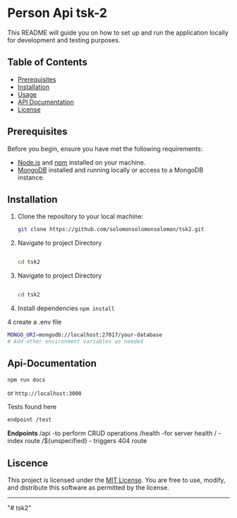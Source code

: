 # Person Api tsk-2

This README will guide you on how to set up and run the application locally for development and testing purposes.

## Table of Contents

- [Prerequisites](#prerequisites)
- [Installation](#installation)
- [Usage](#usage)
- [API Documentation](#api-documentation)
- [License](#license)

## Prerequisites

Before you begin, ensure you have met the following requirements:

- [Node.js](https://nodejs.org/) and [npm](https://www.npmjs.com/) installed on your machine.
- [MongoDB](https://www.mongodb.com/) installed and running locally or access to a MongoDB instance.

## Installation

1. Clone the repository to your local machine:

   ```bash
   git clone https://github.com/solomonsolomonsolomon/tsk2.git
   ```

2. Navigate to project Directory

   ```bash

   cd tsk2

   ```

3. Navigate to project Directory

   ```bash

   cd tsk2

   ```

4. Install dependencies
   `npm install`

4 create a .env file

```bash
MONGO_URI=mongodb://localhost:27017/your-database
# Add other environment variables as needed

```

## Api-Documentation

```bash
npm run docs
```

or
`http://localhost:3000`

Tests found here

```bash
endpoint /test
```

**Endpoints**
/api -to perform CRUD operations
/health -for server health
/ - index route
/${unspecified} - triggers 404 route

## Liscence


This project is licensed under the [MIT License](LICENSE.md). You are free to use, modify, and distribute this software as permitted by the license.

---


"# tsk2" 
